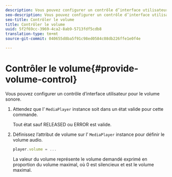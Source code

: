 ```yaml
---
description: Vous pouvez configurer un contrôle d’interface utilisateur pour le volume sonore.
seo-description: Vous pouvez configurer un contrôle d’interface utilisateur pour le volume sonore.
seo-title: Contrôler le volume
title: Contrôler le volume
uuid: 5f2f69cc-3969-4ca2-8ab9-5713fdf5cdb8
translation-type: tm+mt
source-git-commit: 040655d8ba5f91c98ed0584c08db226ffe1e0f4e

---
```



# Contrôler le volume{#provide-volume-control}

Vous pouvez configurer un contrôle d’interface utilisateur pour le volume sonore.

1. Attendez que l’ `MediaPlayer` instance soit dans un état valide pour cette commande.

   Tout état sauf RELEASED ou ERROR est valide.
1. Définissez l’attribut de volume sur l’ `MediaPlayer` instance pour définir le volume audio.

   ```js
   player.volume = ...
   ```

   La valeur du volume représente le volume demandé exprimé en proportion du volume maximal, où 0 est silencieux et est le volume maximal.

